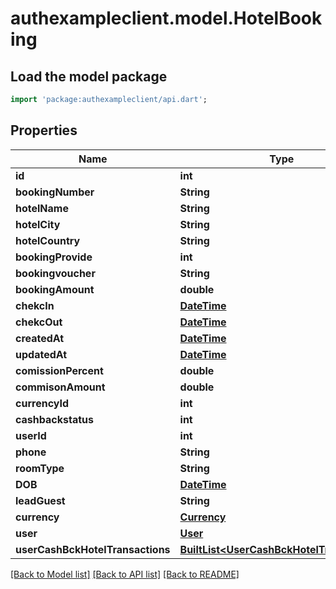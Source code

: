 # authexampleclient.model.HotelBooking

## Load the model package
```dart
import 'package:authexampleclient/api.dart';
```

## Properties
Name | Type | Description | Notes
------------ | ------------- | ------------- | -------------
**id** | **int** |  | [optional] 
**bookingNumber** | **String** |  | [optional] 
**hotelName** | **String** |  | [optional] 
**hotelCity** | **String** |  | [optional] 
**hotelCountry** | **String** |  | [optional] 
**bookingProvide** | **int** |  | [optional] 
**bookingvoucher** | **String** |  | [optional] 
**bookingAmount** | **double** |  | [optional] 
**chekcIn** | [**DateTime**](DateTime.md) |  | [optional] 
**chekcOut** | [**DateTime**](DateTime.md) |  | [optional] 
**createdAt** | [**DateTime**](DateTime.md) |  | [optional] 
**updatedAt** | [**DateTime**](DateTime.md) |  | [optional] 
**comissionPercent** | **double** |  | [optional] 
**commisonAmount** | **double** |  | [optional] 
**currencyId** | **int** |  | [optional] 
**cashbackstatus** | **int** |  | [optional] 
**userId** | **int** |  | [optional] 
**phone** | **String** |  | [optional] 
**roomType** | **String** |  | [optional] 
**DOB** | [**DateTime**](DateTime.md) |  | [optional] 
**leadGuest** | **String** |  | [optional] 
**currency** | [**Currency**](Currency.md) |  | [optional] 
**user** | [**User**](User.md) |  | [optional] 
**userCashBckHotelTransactions** | [**BuiltList&lt;UserCashBckHotelTransaction&gt;**](UserCashBckHotelTransaction.md) |  | [optional] 

[[Back to Model list]](../README.md#documentation-for-models) [[Back to API list]](../README.md#documentation-for-api-endpoints) [[Back to README]](../README.md)


